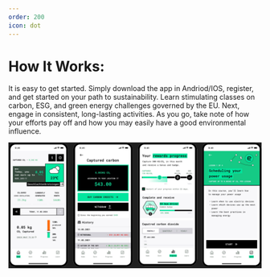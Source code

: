 ```yaml
---
order: 200
icon: dot
---
```


# How It Works:

It is easy to get started. Simply download the app in Andriod/IOS, register, and get started on your path to sustainability. Learn stimulating classes on carbon, ESG, and green energy challenges governed by the EU. Next, engage in consistent, long-lasting activities. As you go, take note of how your efforts pay off and how you may easily have a good environmental influence.


![](/src/headers/eaasapp.jpg)


